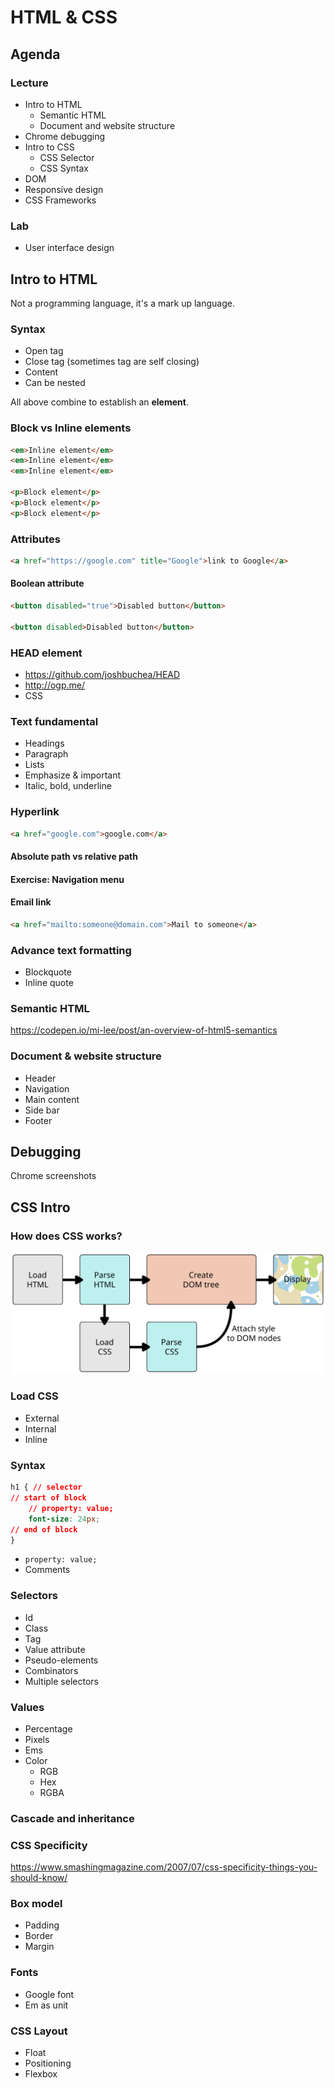 # HTML & CSS

## Agenda

### Lecture

* Intro to HTML
	* Semantic HTML
	* Document and website structure
* Chrome debugging
* Intro to CSS
	* CSS Selector
	* CSS Syntax
* DOM
* Responsive design
* CSS Frameworks

### Lab

* User interface design

## Intro to HTML

Not a programming language, it's a mark up language.

### Syntax

* Open tag
* Close tag (sometimes tag are self closing)
* Content
* Can be nested

All above combine to establish an **element**.

### Block vs Inline elements

```html
<em>Inline element</em>
<em>Inline element</em>
<em>Inline element</em>

<p>Block element</p>
<p>Block element</p>
<p>Block element</p>
```

### Attributes

```html
<a href="https://google.com" title="Google">link to Google</a>
```

#### Boolean attribute

```html
<button disabled="true">Disabled button</button>

<button disabled>Disabled button</button>
```

### HEAD element

* https://github.com/joshbuchea/HEAD
* http://ogp.me/
* CSS

### Text fundamental

* Headings
* Paragraph
* Lists
* Emphasize & important
* Italic, bold, underline

### Hyperlink

```html
<a href="google.com">google.com</a>
```

#### Absolute path vs relative path

#### Exercise: Navigation menu

#### Email link

```html
<a href="mailto:someone@domain.com">Mail to someone</a>
```

### Advance text formatting

* Blockquote
* Inline quote

### Semantic HTML

https://codepen.io/mi-lee/post/an-overview-of-html5-semantics

### Document & website structure

* Header
* Navigation
* Main content
* Side bar
* Footer

## Debugging

Chrome screenshots


## CSS Intro

### How does CSS works?

![CSS internal](imgs/how-css-works.svg)

### Load CSS

* External
* Internal
* Inline

### Syntax

```css
h1 { // selector
// start of block
	// property: value;
	font-size: 24px;
// end of block
}
```

* `property: value;`
* Comments

### Selectors

* Id
* Class
* Tag
* Value attribute
* Pseudo-elements
* Combinators
* Multiple selectors

### Values

* Percentage
* Pixels
* Ems
* Color
	* RGB
	* Hex
	* RGBA

### Cascade and inheritance

### CSS Specificity

https://www.smashingmagazine.com/2007/07/css-specificity-things-you-should-know/

### Box model

* Padding
* Border
* Margin

### Fonts

* Google font
* Em as unit

### CSS Layout

* Float
* Positioning
* Flexbox


